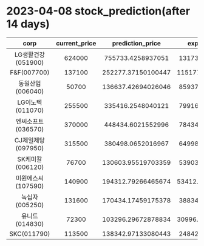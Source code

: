 # 2023-04-08 stock_prediction(after 14 days)

|   corp   |   current_price   |   prediction_price   |   expected_profit   |
|:--------:|:-----------------:|:--------------------:|:-------------------:|
|LG생활건강(051900)|624000|755733.4258937051|131733.4258937051|
|F&F(007700)|137100|252277.37150100447|115177.37150100447|
|동원산업(006040)|50700|136637.42694026046|85937.42694026046|
|LG이노텍(011070)|255500|335416.2548040121|79916.25480401207|
|엔씨소프트(036570)|370000|448434.6021552996|78434.60215529962|
|CJ제일제당(097950)|315500|380498.0652016967|64998.06520169671|
|SK케미칼(006120)|76700|130603.95519703359|53903.95519703359|
|미원에스씨(107590)|140900|194312.79266465674|53412.792664656736|
|녹십자(005250)|131600|170434.17459175378|38834.17459175378|
|유니드(014830)|72300|103296.29672878834|30996.296728788337|
|SKC(011790)|113500|138342.97133080443|24842.97133080443|
